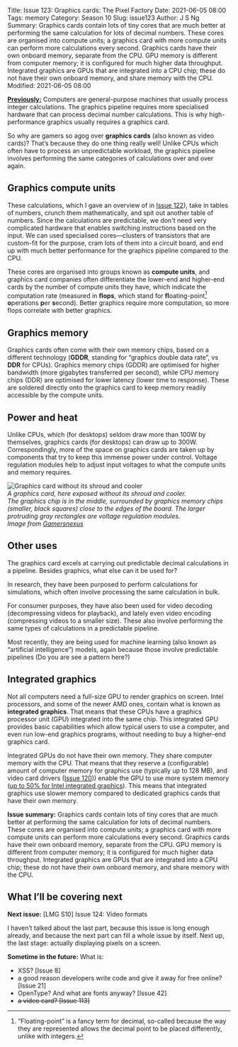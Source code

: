 Title: Issue 123: Graphics cards: The Pixel Factory
Date: 2021-06-05 08:00
Tags: memory
Category: Season 10
Slug: issue123
Author: J S Ng
Summary: Graphics cards contain lots of tiny cores that are much better at performing the same calculation for lots of decimal numbers. These cores are organised into compute units; a graphics card with more compute units can perform more calculations every second. Graphics cards have their own onboard memory, separate from the CPU. GPU memory is different from computer memory; it is configured for much higher data throughput. Integrated graphics are GPUs that are integrated into a CPU chip; these do not have their own onboard memory, and share memory with the CPU.
Modified: 2021-06-05 08:00

[**Previously:**](https://buttondown.email/laymansguide/archive/) Computers are general-purpose machines that usually process integer calculations. The graphics pipeline requires more specialised hardware that can process decimal number calculations. This is why high-performance graphics usually requires a graphics card.

So why are gamers so agog over **graphics cards** (also known as video cards)? That’s because they do one thing really well! Unlike CPUs which often have to process an unpredictable workload, the graphics pipeline involves performing the same categories of calculations over and over again.

## Graphics compute units

These calculations, which I gave an overview of in [Issue 122]({filename}/season10/issue122/issue122.md)), take in tables of numbers, crunch them mathematically, and spit out another table of numbers. Since the calculations are predictable, we don't need very complicated hardware that enables switching instructions based on the input. We can used specialised cores—clusters of transistors that are custom-fit for the purpose, cram lots of them into a circuit board, and end up with much better performance for the graphics pipeline compared to the CPU.

These cores are organised into groups known as **compute units**, and graphics card companies often differentiate the lower-end and higher-end cards by the number of compute units they have, which indicate the computation rate (measured in **flops**, which stand for **fl**oating-point[^1] **o**perations **p**er **s**econd). Better graphics require more computation, so more flops correlate with better graphics.

[^1]: “Floating-point” is a fancy term for decimal, so-called because the way they are represented allows the decimal point to be placed differently, unlike with integers.

## Graphics memory

Graphics cards often come with their own memory chips, based on a different technology (**GDDR**, standing for “graphics double data rate”, vs **DDR** for CPUs). Graphics memory chips (GDDR) are optimised for higher bandwidth (more gigabytes transferred per second), while CPU memory chips (DDR) are optimised for lower latency (lower time to response). These are soldered directly onto the graphics card to keep memory readily accessible by the compute units.

## Power and heat

Unlike CPUs, which (for desktops) seldom draw more than 100W by themselves, graphics cards (for desktops) can draw up to 300W. Correspondingly, more of the space on graphics cards are taken up by components that try to keep this immense power under control. Voltage regulation modules help to adjust input voltages to what the compute units and memory requires.

![Graphics card without its shroud and cooler]({attach}/season10/issue123/issue123_01.jpg)  
*A graphics card, here exposed without its shroud and cooler.<br />The graphics chip is in the middle, surrounded by graphics memory chips (smaller, black squares) close to the edges of the board. The larger protruding gray rectangles are voltage regulation modules.<br />Image from [Gamersnexus](https://www.gamersnexus.net/guides/2826-differences-between-ddr4-and-gddr5)*    

## Other uses

The graphics card excels at carrying out predictable decimal calculations in a pipeline. Besides graphics, what else can it be used for?

In research, they have been purposed to perform calculations for simulations, which often involve processing the same calculation in bulk.

For consumer purposes, they have also been used for video decoding (decompressing videos for playback), and lately even video encoding (compressing videos to a smaller size). These also involve performing the same types of calculations in a predictable pipeline.

Most recently, they are being used for machine learning (also known as “artificial intelligence”) models, again because those involve predictable pipelines (Do you are see a pattern here?)

## Integrated graphics

Not all computers need a full-size GPU to render graphics on screen. Intel processors, and some of the newer AMD ones, contain what is known as **integrated graphics**. That means that these CPUs have a graphics processor unit (GPU) integrated into the same chip. This integrated GPU provides basic capabilities which allow typical users to use a computer, and even run low-end graphics programs, without needing to buy a higher-end graphics card.

Integrated GPUs do not have their own memory. They share computer memory with the CPU. That means that they reserve a (configurable) amount of computer memory for graphics use (typically up to 128 MB), and video card drivers ([Issue 120]({filename}/season10/issue120/issue120.md))) enable the GPU to use more system memory ([up to 50% for Intel integrated graphics](https://www.intel.sg/content/www/xa/en/support/articles/000020962/graphics.html)). This means that integrated graphics use slower memory compared to dedicated graphics cards that have their own memory.

**Issue summary:** Graphics cards contain lots of tiny cores that are much better at performing the same calculation for lots of decimal numbers. These cores are organised into compute units; a graphics card with more compute units can perform more calculations every second. Graphics cards have their own onboard memory, separate from the CPU. GPU memory is different from computer memory; it is configured for much higher data throughput. Integrated graphics are GPUs that are integrated into a CPU chip; these do not have their own onboard memory, and share memory with the CPU.

## What I’ll be covering next

**Next issue:** [LMG S10] Issue 124: Video formats

I haven’t talked about the last part, because this issue is long enough already, and because the next part can fill a whole issue by itself. Next up, the last stage: actually displaying pixels on a screen.

**Sometime in the future:** What is:

- XSS? [Issue 8]
- a good reason developers write code and give it away for free online? [Issue 21]
- OpenType? And what are fonts anyway? [Issue 42]
- ~~a video card? [Issue 113]~~
